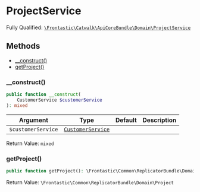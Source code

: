 #  ProjectService

Fully Qualified: [`\Frontastic\Catwalk\ApiCoreBundle\Domain\ProjectService`](../../../../src/php/ApiCoreBundle/Domain/ProjectService.php)

## Methods

* [__construct()](#__construct)
* [getProject()](#getproject)

### __construct()

```php
public function __construct(
    CustomerService $customerService
): mixed
```

Argument|Type|Default|Description
--------|----|-------|-----------
`$customerService`|[`CustomerService`](CustomerService.md)||

Return Value: `mixed`

### getProject()

```php
public function getProject(): \Frontastic\Common\ReplicatorBundle\Domain\Project
```

Return Value: `\Frontastic\Common\ReplicatorBundle\Domain\Project`


